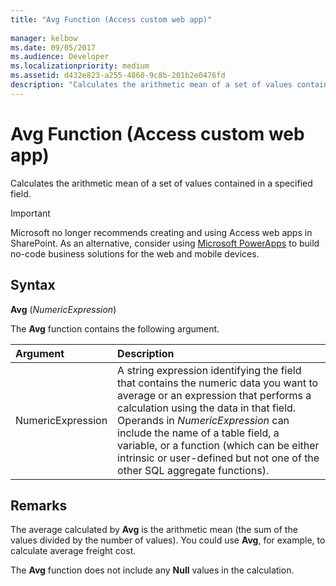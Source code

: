 ```yaml
---
title: "Avg Function (Access custom web app)"
   
manager: kelbow
ms.date: 09/05/2017
ms.audience: Developer 
ms.localizationpriority: medium
ms.assetid: d432e823-a255-4860-9c8b-201b2e0476fd
description: "Calculates the arithmetic mean of a set of values contained in a specified field."
---
```


# Avg Function (Access custom web app)

Calculates the arithmetic mean of a set of values contained in a specified field.
  
> [!IMPORTANT]
> Microsoft no longer recommends creating and using Access web apps in SharePoint. As an alternative, consider using [Microsoft PowerApps](https://powerapps.microsoft.com/) to build no-code business solutions for the web and mobile devices.
  
## Syntax

 **Avg** (*NumericExpression*)
  
The **Avg** function contains the following argument.
  
|**Argument**|**Description**|
|:-----|:-----|
|NumericExpression  <br/> |A string expression identifying the field that contains the numeric data you want to average or an expression that performs a calculation using the data in that field. Operands in *NumericExpression*  can include the name of a table field, a variable, or a function (which can be either intrinsic or user-defined but not one of the other SQL aggregate functions).  <br/> |

## Remarks

The average calculated by **Avg** is the arithmetic mean (the sum of the values divided by the number of values). You could use **Avg**, for example, to calculate average freight cost.
  
The **Avg** function does not include any **Null** values in the calculation.
